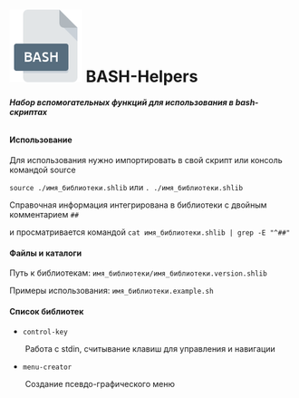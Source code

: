 #  <img src="bash.png"/> BASH-Helpers



###### ***Набор вспомогательных функций для использования в bash-скриптах***



#### Использование

Для использования нужно импортировать в свой скрипт или консоль командой source

`source ./имя_библиотеки.shlib` или `. ./имя_библиотеки.shlib`

Справочная информация интегрирована в библиотеки с двойным комментарием `##`

и просматривается командой `cat имя_библиотеки.shlib | grep -E "^##"`



#### Файлы и каталоги

Путь к библиотекам: `имя_библиотеки/имя_библиотеки.version.shlib`

Примеры использования: `имя_библиотеки.example.sh`



#### Список библиотек

- `control-key`

  ​	Работа с stdin, считывание клавиш для управления и навигации

- `menu-creator`

  ​	Создание псевдо-графического меню